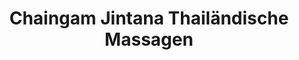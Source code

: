 ---
title: "Chaingam Jintana Thailändische Massagen"
url: /weilerbach/chaingam-jintana-thailaendische-massagen/
shop: Massage
---